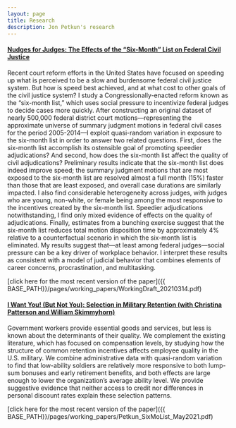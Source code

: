 ```yaml
---
layout: page
title: Research
description: Jon Petkun's research
---
```




#### <u>Nudges for Judges: The Effects of the “Six-Month” List on Federal Civil Justice</u>

Recent court reform efforts in the United States have focused on speeding up what is perceived to be a slow and burdensome federal civil justice system. But how is speed best achieved, and at what cost to other goals of the civil justice system? I study a Congressionally-enacted reform known as the “six-month list,” which uses social pressure to incentivize federal judges to decide cases more quickly. After constructing an original dataset of nearly 500,000 federal district court motions—representing the approximate universe of summary judgment motions in federal civil cases for the period 2005-2014—I exploit quasi-random variation in exposure to the six-month list in order to answer two related questions. First, does the six-month list accomplish its ostensible goal of promoting speedier adjudications? And second, how does the six-month list affect the quality of civil adjudications? Preliminary results indicate that the six-month list does indeed improve speed; the summary judgment motions that are most exposed to the six-month list are resolved almost a full month (15%) faster than those that are least exposed, and overall case durations are similarly impacted. I also find considerable heterogeneity across judges, with judges who are young, non-white, or female being among the most responsive to the incentives created by the six-month list. Speedier adjudications notwithstanding, I find only mixed evidence of effects on the quality of adjudications. Finally, estimates from a bunching exercise suggest that the six-month list reduces total motion disposition time by approximately 4% relative to a counterfactual scenario in which the six-month list is eliminated. My results suggest that—at least among federal judges—social pressure can be a key driver of workplace behavior. I interpret these results as consistent with a model of judicial behavior that combines elements of career concerns, procrastination, and multitasking.

[click here for the most recent version of the paper]({{ BASE_PATH}}/pages/working_papers/WorkingDraft_20210314.pdf)

#### <u>I Want You! (But Not You): Selection in Military Retention (with Christina Patterson and William Skimmyhorn)</u>

Government workers provide essential goods and services, but less is known about the determinants of their quality. We complement the existing literature, which has focused on compensation levels, by studying how the structure of common retention incentives affects employee quality in the U.S. military. We combine administrative data with quasi-random variation to find that low-ability soldiers are relatively more responsive to both lump-sum bonuses and early retirement benefits, and both effects are large enough to lower the organization’s average ability level. We provide suggestive evidence that neither access to credit nor differences in personal discount rates explain these selection patterns.


[click here for the most recent version of the paper]({{ BASE_PATH}}/pages/working_papers/Petkun_SixMoList_May2021.pdf)


<!-- Note: this is how to write a comment in HTML. Everything in here won't show up on your webpage.-->

<!--
To increase the size of the title, use fewer # in front of the paper title.
To decrease the size of the title, use more #. 
To remove the italics, remove the * before and after the description
To remove the underline from the title, remove the <u> tags (<u> and </u>)
-->
